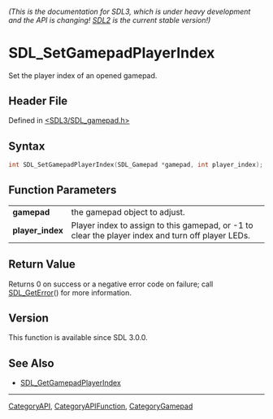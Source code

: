 ###### (This is the documentation for SDL3, which is under heavy development and the API is changing! [SDL2](https://wiki.libsdl.org/SDL2/) is the current stable version!)
# SDL_SetGamepadPlayerIndex

Set the player index of an opened gamepad.

## Header File

Defined in [<SDL3/SDL_gamepad.h>](https://github.com/libsdl-org/SDL/blob/main/include/SDL3/SDL_gamepad.h)

## Syntax

```c
int SDL_SetGamepadPlayerIndex(SDL_Gamepad *gamepad, int player_index);

```

## Function Parameters

|                      |                                                                                                   |
| -------------------- | ------------------------------------------------------------------------------------------------- |
| **gamepad**          | the gamepad object to adjust.                                                                     |
| **player_index**     | Player index to assign to this gamepad, or -1 to clear the player index and turn off player LEDs. |

## Return Value

Returns 0 on success or a negative error code on failure; call
[SDL_GetError](SDL_GetError)() for more information.

## Version

This function is available since SDL 3.0.0.

## See Also

- [SDL_GetGamepadPlayerIndex](SDL_GetGamepadPlayerIndex)

----
[CategoryAPI](CategoryAPI), [CategoryAPIFunction](CategoryAPIFunction), [CategoryGamepad](CategoryGamepad)

